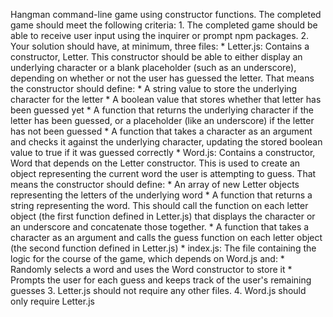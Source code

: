 Hangman command-line game using constructor functions. The completed game should meet the following criteria: 1. The completed game should be able to receive user input using the inquirer or prompt npm packages. 2. Your solution should have, at minimum, three files: * Letter.js: Contains a constructor, Letter. This constructor should be able to either display an underlying character or a blank placeholder (such as an underscore), depending on whether or not the user has guessed the letter. That means the constructor should define: * A string value to store the underlying character for the letter * A boolean value that stores whether that letter has been guessed yet * A function that returns the underlying character if the letter has been guessed, or a placeholder (like an underscore) if the letter has not been guessed * A function that takes a character as an argument and checks it against the underlying character, updating the stored boolean value to true if it was guessed correctly * Word.js: Contains a constructor, Word that depends on the Letter constructor. This is used to create an object representing the current word the user is attempting to guess. That means the constructor should define: * An array of new Letter objects representing the letters of the underlying word * A function that returns a string representing the word. This should call the function on each letter object (the first function defined in Letter.js) that displays the character or an underscore and concatenate those together. * A function that takes a character as an argument and calls the guess function on each letter object (the second function defined in Letter.js) * index.js: The file containing the logic for the course of the game, which depends on Word.js and: * Randomly selects a word and uses the Word constructor to store it * Prompts the user for each guess and keeps track of the user's remaining guesses 3. Letter.js should not require any other files. 4. Word.js should only require Letter.js